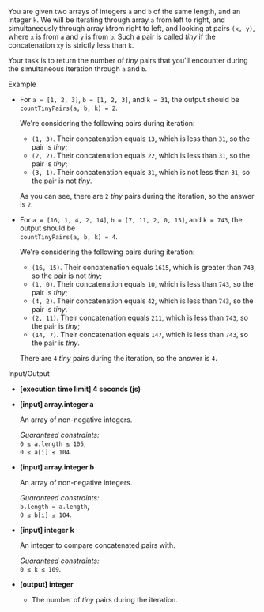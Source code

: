 
You are given two arrays of integers  `a`  and  `b`  of the same length, and an integer  `k`. We will be iterating through array  `a`  from left to right, and simultaneously through array  `b`from right to left, and looking at pairs  `(x, y)`, where  `x`  is from  `a`  and  `y`  is from  `b`. Such a pair is called  _tiny_  if the concatenation  `xy`  is strictly less than  `k`.

Your task is to return the number of  _tiny_  pairs that you'll encounter during the simultaneous iteration through  `a`  and  `b`.

Example

-   For  `a = [1, 2, 3]`,  `b = [1, 2, 3]`, and  `k = 31`, the output should be  
    `countTinyPairs(a, b, k) = 2`.
    
    We're considering the following pairs during iteration:
    
    -   `(1, 3)`. Their concatenation equals  `13`, which is less than  `31`, so the pair is  _tiny_;
    -   `(2, 2)`. Their concatenation equals  `22`, which is less than  `31`, so the pair is  _tiny_;
    -   `(3, 1)`. Their concatenation equals  `31`, which is not less than  `31`, so the pair is not  _tiny_.
    
    As you can see, there are  `2`  _tiny_  pairs during the iteration, so the answer is  `2`.
    
-   For  `a = [16, 1, 4, 2, 14]`,  `b = [7, 11, 2, 0, 15]`, and  `k = 743`, the output should be  
    `countTinyPairs(a, b, k) = 4`.
    
    We're considering the following pairs during iteration:
    
    -   `(16, 15)`. Their concatenation equals  `1615`, which is greater than  `743`, so the pair is not  _tiny_;
    -   `(1, 0)`. Their concatenation equals  `10`, which is less than  `743`, so the pair is  _tiny_;
    -   `(4, 2)`. Their concatenation equals  `42`, which is less than  `743`, so the pair is  _tiny_.
    -   `(2, 11)`. Their concatenation equals  `211`, which is less than  `743`, so the pair is  _tiny_;
    -   `(14, 7)`. Their concatenation equals  `147`, which is less than  `743`, so the pair is  _tiny_.
    
    There are  `4`  _tiny_  pairs during the iteration, so the answer is  `4`.
    

Input/Output

-   **[execution time limit] 4 seconds (js)**
    
-   **[input] array.integer a**
    
    An array of non-negative integers.
    
    _Guaranteed constraints:_  
    `0 ≤ a.length ≤ 105`,  
    `0 ≤ a[i] ≤ 104`.
    
-   **[input] array.integer b**
    
    An array of non-negative integers.
    
    _Guaranteed constraints:_  
    `b.length = a.length`,  
    `0 ≤ b[i] ≤ 104`.
    
-   **[input] integer k**
    
    An integer to compare concatenated pairs with.
    
    _Guaranteed constraints:_  
    `0 ≤ k ≤ 109`.
    
-   **[output] integer**
    
    -   The number of  _tiny_  pairs during the iteration.